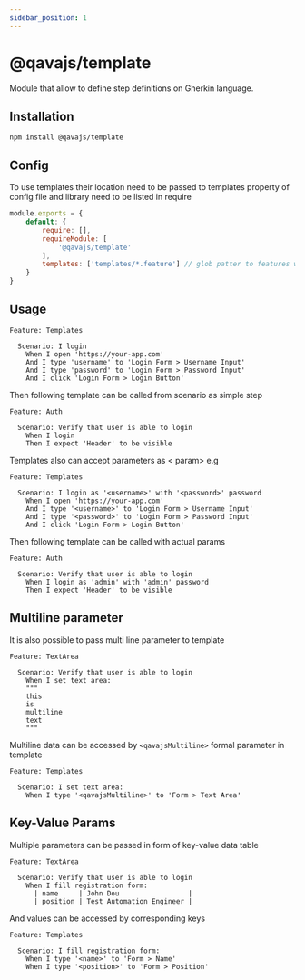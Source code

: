 ```yaml
---
sidebar_position: 1
---
```


# @qavajs/template
Module that allow to define step definitions on Gherkin language.
## Installation
`npm install @qavajs/template`
## Config
To use templates their location need to be passed to templates property of config file and library need to be listed
in require
```javascript
module.exports = {
    default: {
        require: [],
        requireModule: [
            '@qavajs/template'
        ],
        templates: ['templates/*.feature'] // glob patter to features with templates
    }
}
````
## Usage
```gherkin
Feature: Templates

  Scenario: I login
    When I open 'https://your-app.com'
    And I type 'username' to 'Login Form > Username Input'
    And I type 'password' to 'Login Form > Password Input'
    And I click 'Login Form > Login Button'
```

Then following template can be called from scenario as simple step

```gherkin
Feature: Auth

  Scenario: Verify that user is able to login
    When I login
    Then I expect 'Header' to be visible
```

Templates also can accept parameters as < param> e.g

```gherkin
Feature: Templates

  Scenario: I login as '<username>' with '<password>' password
    When I open 'https://your-app.com'
    And I type '<username>' to 'Login Form > Username Input'
    And I type '<password>' to 'Login Form > Password Input'
    And I click 'Login Form > Login Button'
```

Then following template can be called with actual params

```gherkin
Feature: Auth

  Scenario: Verify that user is able to login
    When I login as 'admin' with 'admin' password
    Then I expect 'Header' to be visible
```
## Multiline parameter
It is also possible to pass multi line parameter to template
```gherkin
Feature: TextArea

  Scenario: Verify that user is able to login
    When I set text area:
    """
    this
    is
    multiline
    text
    """
```

Multiline data can be accessed by `<qavajsMultiline>` formal parameter in template
```gherkin
Feature: Templates

  Scenario: I set text area:
    When I type '<qavajsMultiline>' to 'Form > Text Area'
```

## Key-Value Params
Multiple parameters can be passed in form of key-value data table
```gherkin
Feature: TextArea

  Scenario: Verify that user is able to login
    When I fill registration form:
      | name     | John Dou                 |
      | position | Test Automation Engineer |
```

And values can be accessed by corresponding keys
```gherkin
Feature: Templates

  Scenario: I fill registration form:
    When I type '<name>' to 'Form > Name'
    When I type '<position>' to 'Form > Position'
```
